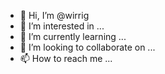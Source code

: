 - 👋 Hi, I’m @wirrig
- 👀 I’m interested in ...
- 🌱 I’m currently learning ...
- 💞️ I’m looking to collaborate on ...
- 📫 How to reach me ...

<!---
wirrig/wirrig is a ✨ special ✨ repository because its `README.md` (this file) appears on your GitHub profile.
You can click the Preview link to look at your changes.
--->
